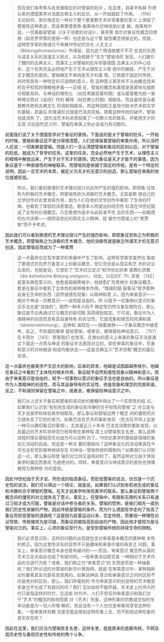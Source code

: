 <blockquote data-pid="xnycHMge">现在我们来考察与此发展相应的对譬喻的贬斥 。在这里，自莱辛和赫 尔德以来的德国美学对法国古典主义的反抗，从一开始就起了作用。 〔156〕 无论如何，索尔格还在一种对于整个基督教艺术非常重要的意义 上保留了譬喻性这种表述，而且弗里德里希·施莱格尔还继续加以发 展。施莱格尔说，一切美都是譬喻（《关于诗歌的对话》）。甚至黑 格尔对象征性概念的使用（如克罗伊策的使用一样）也还是与这个譬 喻性概念很接近的。但是，这种哲学家的用语已不再被19世纪的文化 人文主义（Bildungshumanismus）所保留，因为这个用语依据于不可 言说的东西与语言关系的浪漫主义观点，以及依据于“东方”譬喻诗的 发现。人们援引了魏玛的古典主义，而事实上对譬喻的贬斥却是德国 古典主义的中心任务，这个任务完全必然地产生于艺术从理性主义桎 梏中的解放，产生于对天才概念的褒扬。譬喻确实不单纯是天才的事 情，它依据于固定的传统，并时常具有一种特定的可说明的意义，而 这种意义甚至并不与由概念而来的合乎知性的理解相矛盾——正相 反，譬喻的概念和事情是紧密地与独断论相联系的，与神话的理性化 （如在希腊启蒙时期）或与基督教为统一某种理论而对《圣经》作的 解释（如在教父时期）相联系，而且最终是与基督教传统和古典文化 的调和相联系，而这种调和正是现代欧洲艺术和文学的基础，其最后 的普遍形式就是巴洛克风格。随着这种传统的破坏，譬喻也就消失 了，因为当艺术的本质脱离了一切教义性的联系，并能用天才的无意 识创造所定义时，譬喻在审美上势必会成为有问题的。</blockquote><p data-pid="6NQhGoWd">前面我们说了关于德国哲学对于象征的褒扬，下面说的是关于譬喻的贬斥。一开始的时候，譬喻和象征还不是分得很清楚，人们还保留着譬喻的审美作用，所以当时人还说：一切美都是譬喻。但是人们一旦认清楚譬喻和象征的区别以后，对于譬喻的贬低，就成为了哲学的任务。这里的任务，完全必然地产生于艺术，从理性主义的桎梏中解放出来，产生于对于天才的褒扬。因为象征是天才才能干的事情，因为象征基于一种直接性的神秘联系，而譬喻则是依据于固定的传统，是有一个特定的说明，因此一旦艺术的本质，被定义为天才的无意识的创造，那么譬喻在审美的地位就被贬低。</p><blockquote data-pid="r5gGl4Oo">所以，我们看到歌德的艺术理论探讨对此所产生的强烈影响，即把象 征性称为积极的艺术概念，把譬喻性称为消极的艺术概念。尤其是歌 德自己的文学创作对此曾发挥作用，因为人们在他的文学创作中看到 了生命的忏悔，也看到了体验的诗意塑造。歌德本人所提出的经历性 标准在19世纪就成了主导的价值概念。凡在歌德作品中与此标准不符 合的东西——如歌德的古代诗歌——按照该世纪的现实主义精神，就 被作为譬喻上的“累赘物”而不予考虑。 </blockquote><p data-pid="Jltl9WBP">因此我们可以看到歌德的艺术理论探讨产生的强烈影响，即把象征型称之为积极的艺术概念，把譬喻称之为消极的艺术概念，他的消极性就是缺乏所谓天才的无意识创造，因此譬喻反而成为了一种累赘</p><blockquote data-pid="Olub40ih">这一点最终也在哲学美学的发展中产生了影响，这种哲学美学虽然也 吸收了歌德式的包罗万象意义上的象征概念，但它完全是从现实和艺 术的对立出发的，也就是说，它想到了“艺术的立足点”和19世纪的审 美教化宗教（die ästhetische Bildung sreligion）。对此，以后的F. Th. 菲舍 ［142］ 是富有典型意义的，他愈是超越黑格尔，他就愈扩充黑格尔 的象征概念，愈是在象征中看到了主体性的某种根本作用。“情绪的隐 秘象征”赋予那种自身无生命的东西（自然或感性现象）以精神和意 义。因为审美意识——相对于神话－宗教意识——自知是自由的，所 以赋予一切事物以意识的象征手法也是“自由的”。既然一种多义的不 确定性仍然与象征相符合，那么象征就不应再通过它与概念的密切联 系而得到规定。宁可说，象征作为人类精神的创造而具有其自身特有 的实证性。它是现象和理念的完满和谐（übereinstimmung），这种和 谐现在——随着谢林——于象征概念中被思考，反之，不和谐则被保 留给譬喻，或者说，被保留给神话意识。 〔157〕 在卡西尔 ［143］ 那里我们 也发现，在类似的意义上审美的象征手法是通过下面这一点而与神话 的象征手法表现对立的，即在审美的象征中，形象和意义的对峙被调 和成均衡状态——这是古典主义“艺术宗教”概念的最后余波。</blockquote><p data-pid="eMWSUqyU">这一点最终也被美学产生巨大的影响，后来的菲舍，他越是试图超越黑格尔，他越在象征之中看到了主体性的根本作用，象征赋予自然和感性现象以精神和意义。而由于审美意识是自由的，赋予一切事物以意识的象征手法也是自由的。所以象征是作为人类精神的创造性，而与其自身特有的实证性，他是现象和理念的完美和谐，反之，不和谐则保留在譬喻之中，或者说，被保留给神话意识之中。</p><blockquote data-pid="B-AudSkh">我们从上述关于象征和譬喻的语词史的梗概中得出了一个实质性的结 论。如果我们认识到“有机地生成的象征和冷静的合乎知性的譬喻”之 对立是与天才说美学和体验美学相联系，那么象征和譬喻这两个概念 间的僵死的对立就失去了它的约束力。如果巴洛克艺术的重新发现 （在古玩市场上这是一种可以确切看见的事情），尤其是近几十年来 巴洛克诗歌的重新发现，以及最近的艺术科学研究已经导致在某种程 度上对譬喻恢复名誉，那么这种进程的理论基础现在也成为可以说明 的了。19世纪美学的基础是情绪的象征化活动的自由。但这是一种主 要的基础吗？这种象征化的活动果真在今天也没有受到某种继续存在 的神话－譬喻传统的限制吗？如果我们认识到这一点，那么象征和譬 喻的对立则又是相对的了，虽然这种对立由于体验美学的偏见而表现 为是绝对的。同样，审美意识与神话意识的差别也很难被视为某种绝 对的差别。 </blockquote><p data-pid="KhYTnH3S">因此19世纪由于天才说，所形成的抬高象征，而贬低譬喻的说法，仅仅是一个历史性的说法，我们可以得出一个结论，就是说，如果我们认识到有机地生成的象征和冷静的合乎理智的譬喻，在天才说美学和体验美学的联系，那么象征和譬喻两个概念间的僵死的对立就失去了意义。事实上，在譬喻中，有限和无限的关系只有通过习俗才成为可能，譬喻是对话中参与者的关系，譬喻的惯例，是我们祖先一直到我们历史性发展的产物，因此传统是譬喻的条件。而为什么德国哲学走向了抬高了象征而贬低譬喻的道路呢？这是因为启蒙运动以来，否定传统，而重视一种理性论证导致，传统被视为是可疑，而象征则被抬高到自由的产物，因此他才被视为是与譬喻对立的。事实上，心灵的象征型行为，是受到譬喻传统的持续生命的限制。</p><blockquote data-pid="_BZFWWvH">我们必须意识到，这样的问题的出现就包含对审美基本概念的某种根 本性的修正。因为这里所涉及的显然不只是趣味和审美价值的再变迁 问题。事实上，审美意识概念本身也是有疑问的——而且，审美意识 概念所从属的艺术立足点由此也成了有疑问的。一般审美活动是否是 一种相对于艺术作品的合适行为呢？或者，我们称之为“审美意识”的 东西是否是一种抽象呢？我们所论述的对譬喻的新评价曾指明，就是 在审美意识中，某种独断论的要素其实也是有其效用的。如果说神话 意识和审美意识之间的区别不应是绝对的区别，那么，我们所看到的 作为审美意识的创造物的艺术概念本身岂不也成了有疑问的吗？我们 无论如何不能怀疑，艺术史上的伟大时代只是指这样的时代，在这些 时代中，人们不受任何审美意识和我们对于“艺术”的概念的影响而面 对［艺术］形象，这种形象的宗教或世俗的生命功能是为一切人所理 解的，而且没有一个人仅仅是审美地享受这种形象。一般审美体验概 念是否能运用到这种形象上去，而不削弱这种形象的真实存在呢？</blockquote><p data-pid="IyJW6wYZ">因此在这里，我们应当为譬喻恢复名誉，这样名誉，就是原来的遮蔽传统，不顾及其历史性与重视历史性和传统的两个斗争。</p><p></p>
